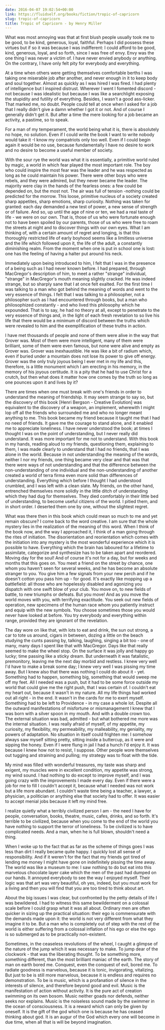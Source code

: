 ```yaml
---
date: 2016-04-07 19:02:54+00:00
link: https://fluidself.org/books/fiction/tropic-of-capricorn
slug: tropic-of-capricorn
title: Tropic of Capricorn - by Henry Miller
---
```


What was most annoying was that at first blush people usually took me to be good, to be kind, generous, loyal, faithful. Perhaps I did possess these virtues but if so it was because I was indifferent: I could afford to be good, kind, generous, loyal, and so forth, since I was free of envy. Envy was the one thing I was never a victim of. I have never envied anybody or anything. On the contrary, I have only felt pity for everybody and everything.

At a time when others were getting themselves comfortable berths I was taking one miserable job after another, and never enough in it to keep body and soul together. Almost as quickly as I was hired I was fired. I had plenty of intelligence but I inspired distrust. Wherever I went I fomented discord - not because I was idealistic but because I was like a searchlight exposing the stupidity and futility of everything. Besides, I wasn't a good ass-licker. That marked me, no doubt. People could tell at once when I asked for a job that I really didn't give a damn whether I got it or not. And of course I generally didn't get it. But after a time the mere looking for a job became an activity, a pastime, so to speak.

For a man of my temperament, the world being what it is, there is absolutely no hope, no solution. Even if I could write the book I want to write nobody would take it -I know my compatriots only too well. Even if I could begin again it would be no use, because fundamentally I have no desire to work and no desire to become a useful member of society.

With the sour rye the world was what it is essentially, a primitive world ruled by magic, a world in which fear played the most important role. The boy who could inspire the most fear was the leader and he was respected as long as he could maintain his power. There were other boys who were rebels, and they were admired, but they never became the leader. The majority were clay in the hands of the fearless ones: a few could be depended on, but the most not. The air was full of tension -nothing could be predicted for the morrow. This loose, primitive nucleus of a society created sharp appetites, sharp emotions, sharp curiosity. Nothing was taken for granted: each day demanded a new test of power, a new sense of strength or of failure. And so, up until the age of nine or ten, we had a real taste of life - we were on our own. That is, those of us who were fortunate enough not to have been spoiled by our parents, those of us who were free to roam the streets at night and to discover things with our own eyes. What I am thinking of, with a certain amount of regret and longing, is that this thoroughly restricted life of early boyhood seems like a limitless universe and the life which followed upon it, the life of the adult, a constantly diminishing realm. From the moment when one is put in school one is lost: one has the feeling of having a halter put around his neck.

Immediately upon being introduced to him, I felt that I was in the presence of a being such as I had never known before. I had prepared, through MacGregor's description of him, to meet a rather "strange" individual, "strange" in MacGregor's mouth meaning slightly cracked. He was indeed strange, but so sharply sane that I at once felt exalted. For the first time I was talking to a man who got behind the meaning of words and went to the very essence of things. I felt that I was talking to a philosopher, not a philosopher such as I had encountered through books, but a man who philosophized constantly - and who lived this philosophy which he expounded. That is to say, he had no theory at all, except to penetrate to the very essence of things and, in the light of each fresh revelation to so live his life that there would be a minimum of discord between the truths which were revealed to him and the exemplification of these truths in action.

I have met thousands of people and none of them were alive in the way that Grover was. Most of them were more intelligent, many of them were brilliant, some of them were even famous, but none were alive and empty as Grover was. Grover was inexhaustible. He was like a bit of radium which, even if buried under a mountain does not lose its power to give off energy. Grover was the only truly joyous being I ever met in my life and this, therefore, is a little monument which I am erecting in his memory, in the memory of his joyous certitude. It is a pity that he had to use Christ for a crutch, but then what does it matter how one comes by the truth so long as one pounces upon it and lives by it?

There are times when one must break with one's friends in order to understand the meaning of friendship. It may seem strange to say so, but the discovery of this book [Henri Bergson - Creative Evolution] was equivalent to the discovery of a weapon, an implement, wherewith I might lop off all the friends who surrounded me and who no longer meant anything to me. This book became my friend because it taught me that I had no need of friends. It gave me the courage to stand alone, and it enabled me to appreciate loneliness. I have never understood the book; at times I thought I was on the point of understanding, but I never really did understand. It was more important for me not to understand. With this book in my hands, reading aloud to my friends, questioning them, explaining to them, I was made clearly to understand that I had no friends, that I was alone in the world. Because in not understanding the meaning of the words, neither I nor my friends, one thing became very clear and that was that there were ways of not understanding and that the difference between the non-understanding of one individual and the non-understanding of another created a world of terra firma even more solid than differences of understanding. Everything which before I thought I had understood crumbled, and I was left with a clean slate. My friends, on the other hand, entrenched themselves more solidly in the little ditch of understanding which they had dug for themselves. They died comfortably in their little bed of understanding, to become useful citizens of the world. I pitied them, and in short order. I deserted them one by one, without the slightest regret.

What was there then in this book which could mean so much to me and yet remain obscure? I come back to the word creative. I am sure that the whole mystery lies in the realization of the meaning of this word. When I think of the book now, and the way I approached it, I think of a man going through the rites of initiation. The disorientation and reorientation which comes with the initiation into any mystery is the most wonderful experience which it is possible to have. Everything which the brain has laboured for a lifetime to assimilate, categorize and synthesize has to be taken apart and reordered. Moving day for the soul! And of course it's not for a day, but for weeks and months that this goes on. You meet a friend on the street by chance, one whom you haven't seen for several weeks, and he has become an absolute stranger to you. You give him a few signals from your new perch and if he doesn't cotton you pass him up - for good. It's exactly like mopping up a battlefield: all those who are hopelessly disabled and agonizing you dispatch with one swift blow of your club. You move on, to new fields of battle, to new triumphs or defeats. But you move! And as you move the world moves with you, with terrifying exactitude. You seek out new fields of operation, new specimens of the human race whom you patiently instruct and equip with the new symbols. You choose sometimes those you would never have looked at before. You try everybody and everything within range, provided they are ignorant of the revelation.

The day wore on like that, with lots to eat and drink, the sun out strong, a car to tote us around, cigars in between, dozing a little on the beach studying the cunts passing by, talking, laughing, singing a bit too - one of many, many days I spent like that with MacGregor. Days like that really seemed to make the wheel stop. On the surface it was jolly and happy go lucky; time passing like a sticky dream. But underneath it was fatalistic, premonitory, leaving me the next day morbid and restless. I knew very well I'd have to make a break some day; I knew very well I was pissing my time away. But I knew also that there was nothing I could do about it - yet. Something had to happen, something big, something that would sweep me off my feet. All I needed was a push, but it had to be some force outside my world that could give me the right push, that I was certain of. I couldn't eat my heart out, because it wasn't in my nature. All my life things had worked out all right - in the end. It wasn't in the cards for me to exert myself. Something had to be left to Providence - in my case a whole lot. Despite all the outward manifestations of misfortune or mismanagement I knew that I was born with a silver spoon in my mouth. And with a double crown too. The external situation was bad, admitted - but what bothered me more was the internal situation. I was really afraid of myself, of my appetite, my curiosity, my flexibility, my permeability, my malleability, my geniality, my powers of adaptation. No situation in itself could frighten me: I somehow always saw myself sitting pretty, sitting inside a buttercup, as it were and sipping the honey. Even if I were flung in jail I had a hunch I'd enjoy it. It was because I knew how not to resist, I suppose. Other people wore themselves out tugging and straining and pulling; my strategy was to float with the tide.

My mind was filled with wonderful treasures, my taste was sharp and exigent, my muscles were in excellent condition, my appetite was strong, my wind sound. I had nothing to do except to improve myself, and I was going crazy with the improvements I made every day. Even if there were a job for me to fill I couldn't accept it, because what I needed was not work but a life more abundant. I couldn't waste time being a teacher, a lawyer, a physician, a politician or anything else that society had to offer. It was easier to accept menial jobs because it left my mind free.

I realize quietly what a terribly civilized person I am - the need I have for people, conversation, books, theatre, music, cafes, drinks, and so forth. It's terrible to be civilized, because when you come to the end of the world you have nothing to support the terror of loneliness. To be civilized is to have complicated needs. And a man, when he is full blown, shouldn't need a thing.

When I woke up to the fact that as far as the scheme of things goes I was less than dirt I really became quite happy. I quickly lost all sense of responsibility. And if it weren't for the fact that my friends got tired of lending me money I might have gone on indefinitely pissing the time away. The world was like a museum to me: I saw nothing to do but eat into this marvelous chocolate layer cake which the men of the past had dumped on our hands. It annoyed everybody to see the way I enjoyed myself. Their logic was that art was very beautiful, oh yes, indeed, but you must work for a living and then you will find that you are too tired to think about art.

About the big issues I was clear, but confronted by the petty details of life I was bewildered. I had to witness this same bewilderment on a colossal scale before I could grasp what it was all about. Ordinary men are often quicker in sizing up the practical situation: their ego is commensurate with the demands made upon it: the world is not very different from what they imagine it to be. But a man who is completely out of step with the rest of the world is either suffering from a colossal inflation of his ego or else the ego is so submerged as to be practically non-existent.

Sometimes, in the ceaseless revolutions of the wheel, I caught a glimpse of the nature of the jump which it was necessary to make. To jump dear of the clockwork - that was the liberating thought. To be something more, something different, than the most brilliant maniac of the earth. The story of man on earth bored me. Conquest, even the conquest of evil, bored me. To radiate goodness is marvelous, because it is tonic, invigorating, vitalizing. But just to be is still more marvelous, because it is endless and requires no demonstration. To be is music, which is a profanation of silence in the interests of silence, and therefore beyond good and evil. Music is the manifestation of action without activity. It is the pure act of creation swimming on its own bosom. Music neither goads nor defends, neither seeks nor explains. Music is the noiseless sound made by the swimmer in the ocean of consciousness. It is a reward which can only be given by oneself. It is the gift of the god which one is because he has ceased thinking about god. It is an augur of the God which every one will become in due time, when all that is will be beyond imagination.
